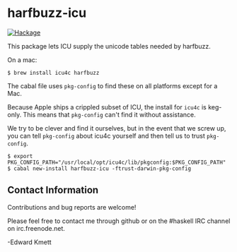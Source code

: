 harfbuzz-icu
============

[![Hackage](https://img.shields.io/hackage/v/harfbuzz-icu.svg)](https://hackage.haskell.org/package/harfbuzz-icu)

This package lets ICU supply the unicode tables needed by harfbuzz.

On a mac:

```
$ brew install icu4c harfbuzz
```

The cabal file uses `pkg-config` to find these on all platforms except for a Mac.

Because Apple ships a crippled subset of ICU, the install for `icu4c` is keg-only. This means that `pkg-config`
can't find it without assistance.

We try to be clever and find it ourselves, but in the event that we screw up, you can tell `pkg-config` about
icu4c yourself and then tell us to trust `pkg-config`.

```
$ export PKG_CONFIG_PATH="/usr/local/opt/icu4c/lib/pkgconfig:$PKG_CONFIG_PATH"
$ cabal new-install harfbuzz-icu -ftrust-darwin-pkg-config
```

Contact Information
-------------------

Contributions and bug reports are welcome!

Please feel free to contact me through github or on the #haskell IRC channel on irc.freenode.net.

-Edward Kmett

